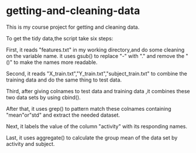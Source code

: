 getting-and-cleaning-data
=========================
This is my course project for getting and cleaning data.

To get the tidy data,the script take six steps:

First, it reads "features.txt" in my working directory,and do some cleaning on the variable name.
it uses gsub() to replace "-" with "." and remove the "()" to make the names more readable.

Second, it reads "X_train.txt","Y_train.txt","subject_train.txt" to combine the training data and do the same thing to test data.

Third, after giving colnames to test data and training data ,it combines these two data sets by using cbind().

After that, it uses grep() to pattern match these colnames containing "mean"or"std" and extract the needed dataset.

Next, it labels the value of the column "activity" with its responding names.

Last, it uses aggregate() to calculate the group mean of the data set by activity and subject.
